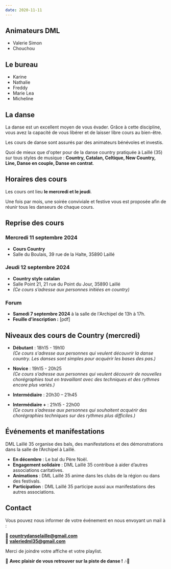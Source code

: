 ```yaml
---
date: 2020-11-11
---
```


## Animateurs DML

- Valerie Simon
- Chouchou

## Le bureau

- Karine
- Nathalie
- Freddy
- Marie Lea
- Micheline

## La danse

La danse est un excellent moyen de vous évader. Grâce à cette discipline, vous avez la capacité de vous libérer et de laisser libre cours au bien-être.

Les cours de danse sont assurés par des animateurs bénévoles et investis.

Quoi de mieux que d'opter pour de la danse country pratiquée à Laillé (35) sur tous styles de musique : **Country, Catalan, Celtique, New Country, Line, Danse en couple, Danse en contrat**.

## Horaires des cours

Les cours ont lieu **le mercredi et le jeudi**.

Une fois par mois, une soirée conviviale et festive vous est proposée afin de réunir tous les danseurs de chaque cours.

## Reprise des cours

### Mercredi 11 septembre 2024
- **Cours Country**
- Salle du Boulais, 39 rue de la Halte, 35890 Laillé

### Jeudi 12 septembre 2024
- **Country style catalan**
- Salle Point 21, 21 rue du Point du Jour, 35890 Laillé
- *(Ce cours s’adresse aux personnes initiées en country)*

### Forum
- **Samedi 7 septembre 2024** à la salle de l'Archipel de 13h à 17h.
- **Feuille d'inscription :** [pdf]

## Niveaux des cours de Country (mercredi)

- **Débutant** : 18h15 - 19h10  
  *(Ce cours s'adresse aux personnes qui veulent découvrir la danse country. Les danses sont simples pour acquérir les bases des pas.)*

- **Novice** : 19h15 - 20h25  
  *(Ce cours s’adresse aux personnes qui veulent découvrir de nouvelles chorégraphies tout en travaillant avec des techniques et des rythmes encore plus variés.)*

- **Intermédiaire** : 20h30 – 21h45  
- **Intermédiaire +** : 21h15 - 22h00  
  *(Ce cours s’adresse aux personnes qui souhaitent acquérir des chorégraphies techniques sur des rythmes plus difficiles.)*

## Événements et manifestations

DML Laillé 35 organise des bals, des manifestations et des démonstrations dans la salle de l’Archipel à Laillé.

- **En décembre** : Le bal du Père Noël.
- **Engagement solidaire** : DML Laillé 35 contribue à aider d’autres associations caritatives.
- **Animations** : DML Laillé 35 anime dans les clubs de la région ou dans des festivals.
- **Participation** : DML Laillé 35 participe aussi aux manifestations des autres associations.

## Contact

Vous pouvez nous informer de votre événement en nous envoyant un mail à :

📧 **countrydanselaille@gmail.com**  
📧 **valeriedml35@gmail.com**  

Merci de joindre votre affiche et votre playlist.

📌 **Avec plaisir de vous retrouver sur la piste de danse !** 🎶💃
